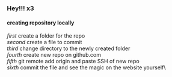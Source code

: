 ### Hey!!! x3

#### creating repository locally
*first* create a folder for the repo\
*second* create a file to commit\
*third* change directory to the newly created folder\
*fourth* create new repo on github.com\
*fifth* git remote add origin and paste SSH of new repo\
*sixth* commit the file and see the magic on the website yourself\